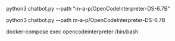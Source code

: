 python3 chatbot.py --path "m-a-p/OpenCodeInterpreter-DS-6.7B"

python3 chatbot.py --path  m-a-p/OpenCodeInterpreter-DS-6.7B

docker-compose exec opencodeinterpreter /bin/bash